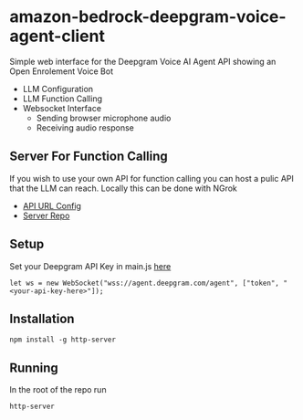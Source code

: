 # amazon-bedrock-deepgram-voice-agent-client

Simple web interface for the Deepgram Voice AI Agent API showing an Open Enrolement Voice Bot

* LLM Configuration
* LLM Function Calling
* Websocket Interface
  * Sending browser microphone audio
  * Receiving audio response
 
## Server For Function Calling

If you wish to use your own API for function calling you can host a pulic API that the LLM can reach. Locally this can be done with NGrok

- [API URL Config](https://github.com/DamienDeepgram/amazon-bedrock-deepgram-voice-agent-client/blob/main/js/config.js#L8)
- [Server Repo](https://github.com/DamienDeepgram/amazon-bedrock-deepgram-voice-agent-server)

## Setup

Set your Deepgram API Key in main.js [here](https://github.com/DamienDeepgram/amazon-bedrock-deepgram-voice-agent-client/blob/main/js/main.js#L16)

```
let ws = new WebSocket("wss://agent.deepgram.com/agent", ["token", "<your-api-key-here>"]);
```

## Installation

```
npm install -g http-server
```

## Running

In the root of the repo run

```
http-server
```

